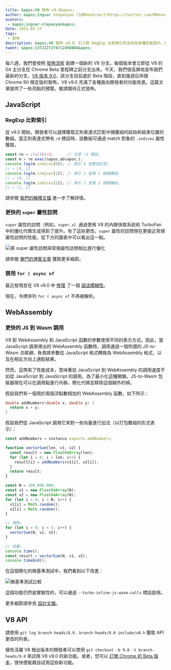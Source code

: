 ```yaml
---
title: &apos;V8 發佈 v9.0&apos;
author: &apos;Ingvar Stepanyan ([@RReverser](https://twitter.com/RReverser)), 內嵌展示&apos;
avatars:
 - &apos;ingvar-stepanyan&apos;
date: 2021-03-17
tags:
 - 發佈
description: &apos;V8 發佈 v9.0，引入對 RegExp 比對索引的支持及各種性能提升。&apos;
tweet: &apos;1372227274712494084&apos;
---
```

每六週，我們會按照 [發佈流程](https://v8.dev/docs/release-process) 創建一個新的 V8 分支。每個版本會立即從 V8 的 Git 主分支在 Chrome Beta 里程碑之前分支出來。今天，我們很高興地宣布我們最新的分支，[V8 版本 9.0](https://chromium.googlesource.com/v8/v8.git/+log/branch-heads/9.0)，該分支目前處於 Beta 階段，直到幾週后伴隨 Chrome 90 穩定版的發佈。V8 v9.0 充滿了各種面向開發者的功能改進。這篇文章提供了一些亮點的預覽，敬請期待正式發佈。

<!--truncate-->
## JavaScript

### RegExp 比對索引

從 v9.0 開始，開發者可以選擇獲取正則表達式匹配中捕獲組的起始和結束位置的數組。當正則表達式帶有 `/d` 標誌時，該數組可通過 match 對象的 `.indices` 屬性獲取。

```javascript
const re = /(a)(b)/d;      // 注意 /d 標誌。
const m = re.exec(&apos;ab&apos;);
console.log(m.indices[0]); // 索引 0 是整個匹配。
// → [0, 2]
console.log(m.indices[1]); // 索引 1 是第 1 個捕獲組。
// → [0, 1]
console.log(m.indices[2]); // 索引 2 是第 2 個捕獲組。
// → [1, 2]
```

請參閱 [我們的解釋文檔](https://v8.dev/features/regexp-match-indices) 進一步了解詳情。

### 更快的 `super` 屬性訪問

`super` 屬性的訪問（例如，`super.x`）通過使用 V8 的內聯快取系統和 TurboFan 中的優化代碼生成得到了提升。有了這些更改，`super` 屬性的訪問現在更接近常規屬性訪問的性能，從下方的圖表中可以看出這一點。

![將 super 屬性訪問與常規屬性訪問相比進行優化](/_img/fast-super/super-opt.svg)

請參閱 [專門的博客文章](https://v8.dev/blog/fast-super) 獲取更多細節。

### 禁用 `for ( async of`

最近發現並在 V8 v9.0 中 [修復](https://chromium-review.googlesource.com/c/v8/v8/+/2683221) 了一個 [語法模糊性](https://github.com/tc39/ecma262/issues/2034)。

現在，令牌序列 `for ( async of` 不再被解析。

## WebAssembly

### 更快的 JS 到 Wasm 調用

V8 對 WebAssembly 和 JavaScript 函數的參數使用不同的表示方式。因此，當 JavaScript 調用導出的 WebAssembly 函數時，調用通過一個所謂的 *JS-to-Wasm 包裝器*，負責將參數從 JavaScript 格式轉換為 WebAssembly 格式，以及在相反方向上適配結果。

然而，這帶來了性能成本，意味著從 JavaScript 到 WebAssembly 的調用速度不如從 JavaScript 到 JavaScript 的調用。為了最小化這種開銷，JS-to-Wasm 包裝器現在可以在調用點進行內聯，簡化代碼並移除這個額外的幀。

假設我們有一個用於兩個浮點數相加的 WebAssembly 函數，如下所示：

```cpp
double addNumbers(double x, double y) {
  return x + y;
}
```

假設我們從 JavaScript 調用它來對一些向量進行加法（以打包數組的形式表示）：

```javascript
const addNumbers = instance.exports.addNumbers;

function vectorSum(len, v1, v2) {
  const result = new Float64Array(len);
  for (let i = 0; i < len; i++) {
    result[i] = addNumbers(v1[i], v2[i]);
  }
  return result;
}

const N = 100_000_000;
const v1 = new Float64Array(N);
const v2 = new Float64Array(N);
for (let i = 0; i < N; i++) {
  v1[i] = Math.random();
  v2[i] = Math.random();
}

// 預熱。
for (let i = 0; i < 5; i++) {
  vectorSum(N, v1, v2);
}

// 測量。
console.time();
const result = vectorSum(N, v1, v2);
console.timeEnd();
```

在這個簡化的微基準測試中，我們看到以下改進：

![微基準測試比較](/_img/v8-release-90/js-to-wasm.svg)

這個功能仍然是實驗性的，可以通過 `--turbo-inline-js-wasm-calls` 標誌啟用。

更多細節請參見 [設計文檔](https://docs.google.com/document/d/1mXxYnYN77tK-R1JOVo6tFG3jNpMzfueQN1Zp5h3r9aM/edit)。

## V8 API

請使用 `git log branch-heads/8.9..branch-heads/9.0 include/v8.h` 獲取 API 更改的列表。

擁有活躍 V8 檢出版本的開發者可以使用 `git checkout -b 9.0 -t branch-heads/9.0` 來試用 V8 v9.0 的新功能。或者，您可以 [訂閱 Chrome 的 Beta 版本](https://www.google.com/chrome/browser/beta.html)，很快便能親自試用這些新功能。
